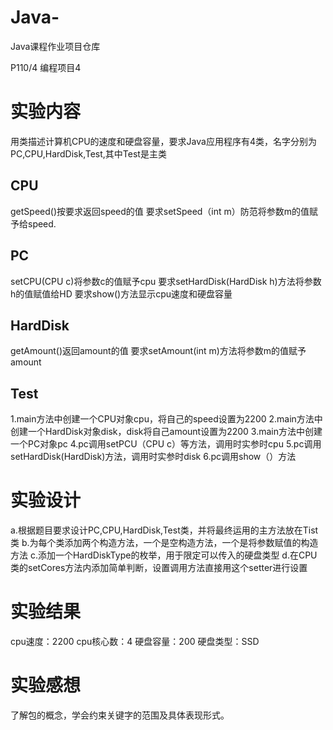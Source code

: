 # Java-
Java课程作业项目仓库

P110/4 编程项目4

# 实验内容
用类描述计算机CPU的速度和硬盘容量，要求Java应用程序有4类，名字分别为PC,CPU,HardDisk,Test,其中Test是主类

## CPU
getSpeed()按要求返回speed的值
要求setSpeed（int m）防范将参数m的值赋予给speed.

## PC
setCPU(CPU c)将参数c的值赋予cpu
要求setHardDisk(HardDisk h)方法将参数h的值赋值给HD
要求show()方法显示cpu速度和硬盘容量

## HardDisk
getAmount()返回amount的值
要求setAmount(int m)方法将参数m的值赋予amount

## Test
1.main方法中创建一个CPU对象cpu，将自己的speed设置为2200
2.main方法中创建一个HardDisk对象disk，disk将自己amount设置为2200
3.main方法中创建一个PC对象pc
4.pc调用setPCU（CPU c）等方法，调用时实参时cpu
5.pc调用setHardDisk(HardDisk)方法，调用时实参时disk
6.pc调用show（）方法

# 实验设计
a.根据题目要求设计PC,CPU,HardDisk,Test类，并将最终运用的主方法放在Tist类
b.为每个类添加两个构造方法，一个是空构造方法，一个是将参数赋值的构造方法
c.添加一个HardDiskType的枚举，用于限定可以传入的硬盘类型
d.在CPU类的setCores方法内添加简单判断，设置调用方法直接用这个setter进行设置

# 实验结果
cpu速度：2200
cpu核心数：4
硬盘容量：200
硬盘类型：SSD

# 实验感想
了解包的概念，学会约束关键字的范围及具体表现形式。
